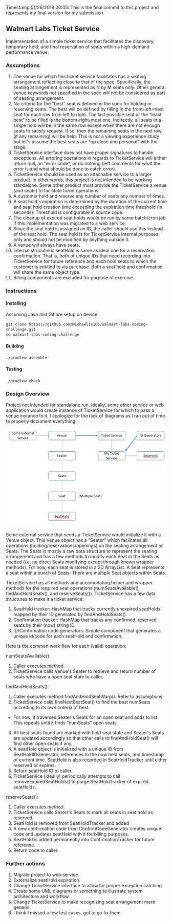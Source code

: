 Timestamp 01/26/2018 00:05: This is the final commit to this project and represents my final version for my submission. 

## Walmart Labs Ticket Service
Implementation of a simple ticket service that facilitates the discovery, temporary hold, and final reservation of seats
within a high-demand performance venue.

### Assumptions
1. The venue for which this ticket service facilitates has a seating arrangement reflecting close to that of the spec. Specifically, the seating arrangement is represented as N by M seats only. Other general venue keywords not specified in the spec will not be considered as part of seating arrangement.
2. No criteria for the "best" seat is defined in the spec for holding or reserving seats. The best will be defined
by filling in the front-left-most seat for each row from left to right. The last possible seat or the "least best" to be 
filled is the bottom-right-most one. Indirectly, all seats in a single hold will be in the same row except when there are 
not enough seats to satisfy request. If so, then the remaining seats in the next row (if any remaining) will be held.
This is not a viewing experience study but let's assume the best seats are "up close and personal" with the stage.
3. TicketService interface does not have proper signatures to handle exceptions. All erroring operations in regards to TicketService will either return null, an "error code", or do nothing (left comments for what the error is and what should be done to catch error).
4. TicketService should be used as an attachable service to a larger product. In other words, this project is not intended to be working standalone. Some other product must provide the TicketService a venue (and seats) to facilitate ticket operations.
4. A customer hold and reserve any number of seats any number of times.
5. A seat hold's expiration is determined by the duration of the current time and seat hold creation time exceeding the expiration time threshold (in seconds). Threshold is configurable in source code. 
6. The cleanup of expired seat holds would be run by some batch/cron job if this implementation was migrated to a web service.
7. Since the seat hold is assigned an ID, the caller should use this instead of the seat hold. The seat hold is for TicketService internal purposes only and should not be modified by anything outside it.
8. A venue will always have seats.
9. Internal strucutre is seatHold is same as ideal one for a reservation confirmation. That is, both of unique IDs that need recording into TicketService for future reference and each hold seats to which the customer is entitled to via purchase. Both a seat hold and confirmation will share the same object type.
10. Billing components are excluded for purpose of exercise.

### Instructions

#### Installing

Assuming Java and Git are setup on device:
```
git clone https://github.com/Michaelis105/walmart-labs-coding-challenge.git
cd walmart-labs-coding-challenge
```

#### Building

`./gradlew assemble`

#### Testing

`./gradlew check`

### Design Overview
Project not intended for standalone run. Ideally, some other service or web application would create instance of TicketService
for which to pass a venue instance to it. I apologize for the lack of diagrams as I ran out of time to properly document everything.

![Walmart](https://github.com/Michaelis105/walmart-labs-coding-challenge/blob/master/walmartClassDiagram.jpg)

Some external service that needs a TicketService would initialize it with a Venue object. This Venue object has a "Seater" which facilitates all operations (holding/reservations/openings) on the seating arrangement or Seats. The Seats is mostly a raw data structure to represent the seating arrangement and has a few methods to modify each Seat in the Seats as needed (i.e. no direct Seats modifying except through known wrapper methods). For now, each seat is stored in a 2D ArrayList. A Seat represents a seat within a bunch of Seats. There are multiple Seat objects within Seats.

TicketService has all methods and accomodating helper and wrapper methods for the required seat operations (numSeatsAvailable(), findAndHoldSeats(), and reserveSeats()). TicketService has a few data structures to make it a ticket service:

1. SeatHold tracker: HashMap that tracks currently unexpired seatHolds mapped by their ID generated by findAndHoldSeats().
2. Confirmation tracker: HashMap that tracks any confirmed, reserved seats by their (now) string ID.
3. ID/Confirmation code generators: Simple component that generates a unique id/code for each seatHold and confirmation.

Here is the common work flow for each (valid) operation:

numSeatsAvailable():
1. Caller executes method.
2. TicketService calls Venue's Seater to retrieve and return number of seats who have a open seat state to caller.

findAndHoldSeats():
1. Caller executes method findAndHoldSeatWarp(). Refer to assumptions.
2. TicketService calls findNextBestSeat() to find the best numSeats according to its own criteria of best.
  - For now, it traverses Seater's Seats for an open seat and adds to list. This repeats until it finds "numSeats" open seats.
3. All best seats found are marked with hold seat state and Seater's Seats are updated accordingly so that other calls to findAndHoldSeat() will find other open seats if any.
4. A seatHold object is initialized with a unique ID from SeatHoldIDGenerator, references to the now held seats, and timestamp of current time. SeatHold is also recorded in SeatHoldTracker until either reserved or expires.
5. Return seatHold ID to caller.
6. TicketService (ideally) periodically attempts to call removeExpiredSeatHolds() to purge SeatHoldTracker of expired seatHolds.

reserveSeats():
1. Caller executes method.
2. TicketService calls Seater's Seats to mark all seats in seat hold as reserved.
3. SeatHold is removed from SeatHoldTracker and added
4. A new confirmation code from ConfirmCodeGenerator creates unique code and updates seatHold with it for billing purposes.
5. SeatHold is added permanently into ConfirmationTracker for future reference.
5. Return code to caller.

### Further actions
1. Migrate project to web service.
2. Externalize seatHold expiration.
3. Change TicketService interface to allow for proper exception catching.
4. Create some UML diagrams or something to illustrate system architecture and workflow.
5. Change TicketService to make recognizing seat arrangement more generic.
6. I think I missed a few test cases, got to go fix them.

